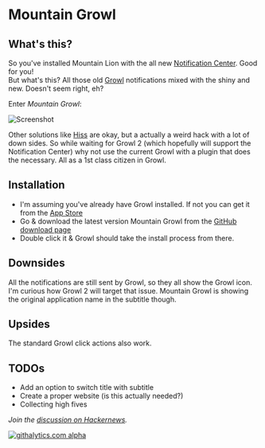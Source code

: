 # Mountain Growl

## What's this?

So you've installed Mountain Lion with the all new [Notification Center](http://www.apple.com/osx/whats-new/#notification-center). Good for you!  
But what's this? All those old [Growl](http://growl.info) notifications mixed with the shiny and new. Doesn't seem right, eh?

Enter _Mountain Growl_:

![Screenshot](http://github.com/stigi/mountaingrowl/raw/master/screenshots/mountain_growl.png)

Other solutions like [Hiss](http://collect3.com.au/hissapp/) are okay, but a actually a weird hack with a lot of down sides. So while waiting for Growl 2 (which hopefully will support the Notification Center) why not use the current Growl with a plugin that does the necessary. All as a 1st class citizen in Growl.


## Installation

- I'm assuming you've already have Growl installed. If not you can get it from the [App Store](http://itunes.apple.com/de/app/growl/id467939042?mt=12)
- Go & download the latest version Mountain Growl from the [GitHub download page](https://github.com/stigi/MountainGrowl/downloads)
- Double click it & Growl should take the install process from there.


## Downsides

All the notifications are still sent by Growl, so they all show the Growl icon. I'm curious how Growl 2 will target that issue. Mountain Growl is showing the original application name in the subtitle though.


## Upsides

The standard Growl click actions also work.


## TODOs

- Add an option to switch title with subtitle
- Create a proper website (is this actually needed?)
- Collecting high fives

_Join the [discussion on Hackernews](http://news.ycombinator.com/item?id=4371043)._

[![githalytics.com alpha](https://cruel-carlota.pagodabox.com/064d3fb2c2b1b4370756d7b8bd36d853 "githalytics.com")](http://githalytics.com/stigi/MountainGrowl)